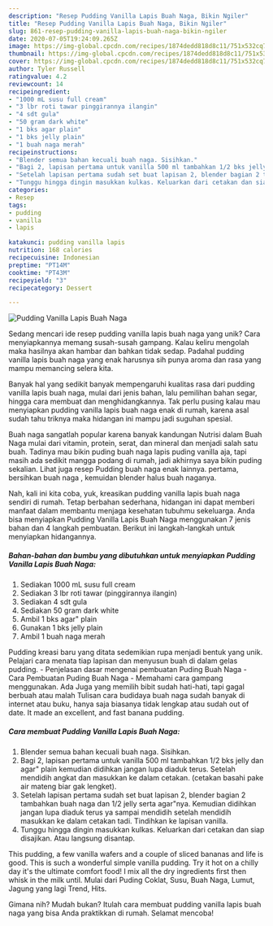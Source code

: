 ```yaml
---
description: "Resep Pudding Vanilla Lapis Buah Naga, Bikin Ngiler"
title: "Resep Pudding Vanilla Lapis Buah Naga, Bikin Ngiler"
slug: 861-resep-pudding-vanilla-lapis-buah-naga-bikin-ngiler
date: 2020-07-05T19:24:09.265Z
image: https://img-global.cpcdn.com/recipes/1874dedd818d8c11/751x532cq70/pudding-vanilla-lapis-buah-naga-foto-resep-utama.jpg
thumbnail: https://img-global.cpcdn.com/recipes/1874dedd818d8c11/751x532cq70/pudding-vanilla-lapis-buah-naga-foto-resep-utama.jpg
cover: https://img-global.cpcdn.com/recipes/1874dedd818d8c11/751x532cq70/pudding-vanilla-lapis-buah-naga-foto-resep-utama.jpg
author: Tyler Russell
ratingvalue: 4.2
reviewcount: 14
recipeingredient:
- "1000 mL susu full cream"
- "3 lbr roti tawar pinggirannya ilangin"
- "4 sdt gula"
- "50 gram dark white"
- "1 bks agar plain"
- "1 bks jelly plain"
- "1 buah naga merah"
recipeinstructions:
- "Blender semua bahan kecuali buah naga. Sisihkan."
- "Bagi 2, lapisan pertama untuk vanilla 500 ml tambahkan 1/2 bks jelly dan agar&#34; plain kemudian didihkan jangan lupa diaduk terus. Setelah mendidih angkat dan masukkan ke dalam cetakan. (cetakan basahi pake air mateng biar gak lengket)."
- "Setelah lapisan pertama sudah set buat lapisan 2, blender bagian 2 tambahkan buah naga dan 1/2 jelly serta agar&#34;nya. Kemudian didihkan jangan lupa diaduk terus ya sampai mendidih setelah mendidih masukkan ke dalam cetakan tadi. Tindihkan ke lapisan vanilla."
- "Tunggu hingga dingin masukkan kulkas. Keluarkan dari cetakan dan siap disajikan. Atau langsung disantap."
categories:
- Resep
tags:
- pudding
- vanilla
- lapis

katakunci: pudding vanilla lapis 
nutrition: 168 calories
recipecuisine: Indonesian
preptime: "PT14M"
cooktime: "PT43M"
recipeyield: "3"
recipecategory: Dessert

---
```



![Pudding Vanilla Lapis Buah Naga](https://img-global.cpcdn.com/recipes/1874dedd818d8c11/751x532cq70/pudding-vanilla-lapis-buah-naga-foto-resep-utama.jpg)

Sedang mencari ide resep pudding vanilla lapis buah naga yang unik? Cara menyiapkannya memang susah-susah gampang. Kalau keliru mengolah maka hasilnya akan hambar dan bahkan tidak sedap. Padahal pudding vanilla lapis buah naga yang enak harusnya sih punya aroma dan rasa yang mampu memancing selera kita.

Banyak hal yang sedikit banyak mempengaruhi kualitas rasa dari pudding vanilla lapis buah naga, mulai dari jenis bahan, lalu pemilihan bahan segar, hingga cara membuat dan menghidangkannya. Tak perlu pusing kalau mau menyiapkan pudding vanilla lapis buah naga enak di rumah, karena asal sudah tahu triknya maka hidangan ini mampu jadi suguhan spesial.

Buah naga sangatlah popular karena banyak kandungan Nutrisi dalam Buah Naga mulai dari vitamin, protein, serat, dan mineral dan menjadi salah satu buah. Tadinya mau bikin puding buah naga lapis puding vanilla aja, tapi masih ada sedikit mangga podang di rumah, jadi akhirnya saya bikin puding sekalian. Lihat juga resep Pudding buah naga enak lainnya. pertama, bersihkan buah naga , kemuidan blender halus buah naganya.


Nah, kali ini kita coba, yuk, kreasikan pudding vanilla lapis buah naga sendiri di rumah. Tetap berbahan sederhana, hidangan ini dapat memberi manfaat dalam membantu menjaga kesehatan tubuhmu sekeluarga. Anda bisa menyiapkan Pudding Vanilla Lapis Buah Naga menggunakan 7 jenis bahan dan 4 langkah pembuatan. Berikut ini langkah-langkah untuk menyiapkan hidangannya.

<!--inarticleads1-->

##### Bahan-bahan dan bumbu yang dibutuhkan untuk menyiapkan Pudding Vanilla Lapis Buah Naga:

1. Sediakan 1000 mL susu full cream
1. Sediakan 3 lbr roti tawar (pinggirannya ilangin)
1. Sediakan 4 sdt gula
1. Sediakan 50 gram dark white
1. Ambil 1 bks agar&#34; plain
1. Gunakan 1 bks jelly plain
1. Ambil 1 buah naga merah


Pudding kreasi baru yang ditata sedemikian rupa menjadi bentuk yang unik. Pelajari cara menata tiap lapisan dan menyusun buah di dalam gelas pudding. - Penjelasan dasar mengenai pembuatan Puding Buah Naga - Cara Pembuatan Puding Buah Naga - Memahami cara gampang menggunakan. Ada Juga yang memilih bibit sudah hati-hati, tapi gagal berbuah atau malah Tulisan cara budidaya buah naga sudah banyak di internet atau buku, hanya saja biasanya tidak lengkap atau sudah out of date. It made an excellent, and fast banana pudding. 

<!--inarticleads2-->

##### Cara membuat Pudding Vanilla Lapis Buah Naga:

1. Blender semua bahan kecuali buah naga. Sisihkan.
1. Bagi 2, lapisan pertama untuk vanilla 500 ml tambahkan 1/2 bks jelly dan agar&#34; plain kemudian didihkan jangan lupa diaduk terus. Setelah mendidih angkat dan masukkan ke dalam cetakan. (cetakan basahi pake air mateng biar gak lengket).
1. Setelah lapisan pertama sudah set buat lapisan 2, blender bagian 2 tambahkan buah naga dan 1/2 jelly serta agar&#34;nya. Kemudian didihkan jangan lupa diaduk terus ya sampai mendidih setelah mendidih masukkan ke dalam cetakan tadi. Tindihkan ke lapisan vanilla.
1. Tunggu hingga dingin masukkan kulkas. Keluarkan dari cetakan dan siap disajikan. Atau langsung disantap.


This pudding, a few vanilla wafers and a couple of sliced bananas and life is good. This is such a wonderful simple vanilla pudding. Try it hot on a chilly day it&#39;s the ultimate comfort food! I mix all the dry ingredients first then whisk in the milk until. Mulai dari Puding Coklat, Susu, Buah Naga, Lumut, Jagung yang lagi Trend, Hits. 

Gimana nih? Mudah bukan? Itulah cara membuat pudding vanilla lapis buah naga yang bisa Anda praktikkan di rumah. Selamat mencoba!
